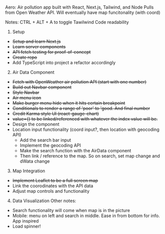 Aero:
Air pollution app built with React, Next.js, Tailwind, and Node
Pulls from Open Weather API. Will eventually have map funcitonality (with coord)

Notes:
CTRL + ALT + A to toggle Tawilwind Code readability


1. Setup    
  - ~~Setup and learn Next.js~~
  - ~~Learn server components~~
  - ~~API fetch testing for proof-of-concept~~
  - ~~Create repo~~
  - Add TypeScript into project a refactor accordingly

2. Air Data Component
  - ~~Fetch with OpenWeather air pollution API (start with one number)~~
  - ~~Build out Navbar component~~
  - ~~Style Navbar~~
  - ~~Air menu icon~~
  - ~~Make burger menu hide when it hits certain breakpoint~~
  - ~~Conditionals to render a range of 'poor' to 'good. And final number~~
  - ~~Credit Karma style UI (react-gauge-chart)~~
  - ~~value={} to be linked/referenced with whatever the index value will be.~~
  - Design the component
  - Location input functionality (coord input?, then location with geocoding API)
    - Add the search bar input
    - Implement the geocoding API
    - Make the search function with the AirData component
    - Then link / reference to the map. So on search, set map change and dWata change

3. Map Integration
  - ~~Implement Leaflet to be a full screen map~~
  - Link the coorodinates with the API data
  - Adjust map controls and functionality




4. Data Visualization
Other notes:
  - Search functionality will come when map is in the picture
  - Mobile: menu on left and search in middle. Ease in from bottom for info. App inspired
  - Load spinner!